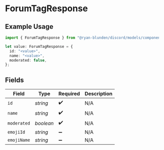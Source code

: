 # ForumTagResponse

## Example Usage

```typescript
import { ForumTagResponse } from "@ryan-blunden/discord/models/components";

let value: ForumTagResponse = {
  id: "<value>",
  name: "<value>",
  moderated: false,
};
```

## Fields

| Field              | Type               | Required           | Description        |
| ------------------ | ------------------ | ------------------ | ------------------ |
| `id`               | *string*           | :heavy_check_mark: | N/A                |
| `name`             | *string*           | :heavy_check_mark: | N/A                |
| `moderated`        | *boolean*          | :heavy_check_mark: | N/A                |
| `emojiId`          | *string*           | :heavy_minus_sign: | N/A                |
| `emojiName`        | *string*           | :heavy_minus_sign: | N/A                |